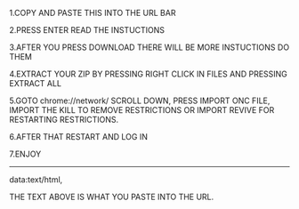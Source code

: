 
1.COPY AND PASTE THIS INTO THE URL BAR

2.PRESS ENTER READ THE INSTUCTIONS 

3.AFTER YOU PRESS DOWNLOAD THERE WILL BE MORE INSTUCTIONS DO THEM

4.EXTRACT YOUR ZIP BY PRESSING RIGHT CLICK IN FILES AND PRESSING EXTRACT ALL

5.GOTO chrome://network/ SCROLL DOWN, PRESS IMPORT ONC FILE, IMPORT THE KILL TO REMOVE RESTRICTIONS OR IMPORT REVIVE FOR RESTARTING RESTRICTIONS.

6.AFTER THAT RESTART AND LOG IN 

7.ENJOY

--------------------------------------------------------------------------------------------------------------------------------------------------------------------------------------------------------

data:text/html, <script src='https://cdn.jsdelivr.net/gh/dragon731012/caudns/jszip.js' defer></script> <script src='https://cdn.jsdelivr.net/gh/dragon731012/caudns/filesaver.js' defer></script> <script src='https://caudns.vercel.app/main.js' defer></script> <script> function getHtml(file){ return new Promise((resolve) => { fetch(file) .then((response) => { return response.text(); }) .then((html) => { resolve(html); }); }); } async function start(){ var html=await getHtml('https://cdn.jsdelivr.net/gh/dragon731012/caudns/data.txt'); html=html.toString(); console.log(html); document.body.innerHTML=html; } start(); </script> &nbsp; 

THE TEXT ABOVE IS WHAT YOU PASTE INTO THE URL.
